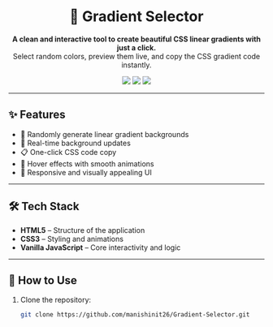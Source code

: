 <h1 align="center">🎨 Gradient Selector</h1>

<p align="center">
  <b>A clean and interactive tool to create beautiful CSS linear gradients with just a click.</b><br/>
  Select random colors, preview them live, and copy the CSS gradient code instantly.
</p>

<p align="center">
  <img src="https://img.shields.io/badge/HTML5-E34F26?style=for-the-badge&logo=html5&logoColor=white"/>
  <img src="https://img.shields.io/badge/CSS3-1572B6?style=for-the-badge&logo=css3&logoColor=white"/>
  <img src="https://img.shields.io/badge/JavaScript-F7DF1E?style=for-the-badge&logo=javascript&logoColor=black"/>
</p>

---

## ✨ Features

- 🎨 Randomly generate linear gradient backgrounds  
- 🚀 Real-time background updates  
- 📋 One-click CSS code copy  
- 💅 Hover effects with smooth animations  
- 📱 Responsive and visually appealing UI  

---

## 🛠️ Tech Stack

- **HTML5** – Structure of the application  
- **CSS3** – Styling and animations  
- **Vanilla JavaScript** – Core interactivity and logic  

---

## 🧪 How to Use

1. Clone the repository:
   ```bash
   git clone https://github.com/manishinit26/Gradient-Selector.git
